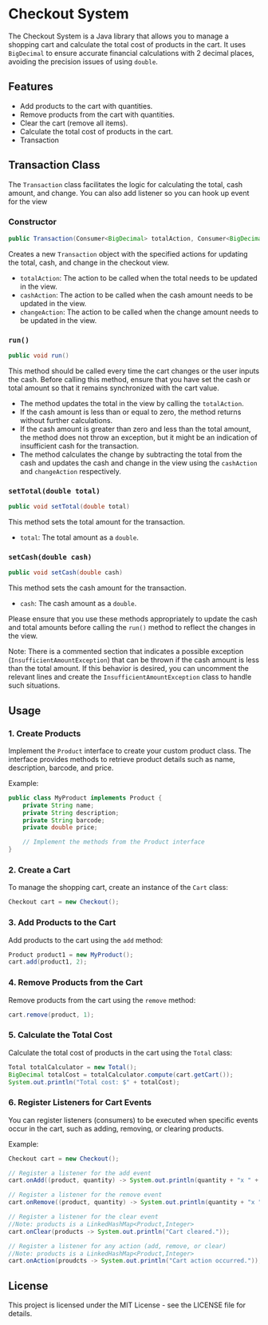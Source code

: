 # Checkout System

The Checkout System is a Java library that allows you to manage a shopping cart and calculate the total cost of products in the cart. It uses `BigDecimal` to ensure accurate financial calculations with 2 decimal places, avoiding the precision issues of using `double`.

## Features

- Add products to the cart with quantities.
- Remove products from the cart with quantities.
- Clear the cart (remove all items).
- Calculate the total cost of products in the cart.
- Transaction

## Transaction Class

The `Transaction` class facilitates the logic for calculating the total, cash amount, and change. You can also add listener so you can hook up event for the view

### Constructor

```java
public Transaction(Consumer<BigDecimal> totalAction, Consumer<BigDecimal> cashAction, Consumer<BigDecimal> changeAction)
```

Creates a new `Transaction` object with the specified actions for updating the total, cash, and change in the checkout view.

- `totalAction`: The action to be called when the total needs to be updated in the view.
- `cashAction`: The action to be called when the cash amount needs to be updated in the view.
- `changeAction`: The action to be called when the change amount needs to be updated in the view.

### `run()`

```java
public void run()
```

This method should be called every time the cart changes or the user inputs the cash. Before calling this method, ensure that you have set the cash or total amount so that it remains synchronized with the cart value.

- The method updates the total in the view by calling the `totalAction`.
- If the cash amount is less than or equal to zero, the method returns without further calculations.
- If the cash amount is greater than zero and less than the total amount, the method does not throw an exception, but it might be an indication of insufficient cash for the transaction.
- The method calculates the change by subtracting the total from the cash and updates the cash and change in the view using the `cashAction` and `changeAction` respectively.

### `setTotal(double total)`

```java
public void setTotal(double total)
```

This method sets the total amount for the transaction.

- `total`: The total amount as a `double`.

### `setCash(double cash)`

```java
public void setCash(double cash)
```

This method sets the cash amount for the transaction.

- `cash`: The cash amount as a `double`.

Please ensure that you use these methods appropriately to update the cash and total amounts before calling the `run()` method to reflect the changes in the view.

Note: There is a commented section that indicates a possible exception (`InsufficientAmountException`) that can be thrown if the cash amount is less than the total amount. If this behavior is desired, you can uncomment the relevant lines and create the `InsufficientAmountException` class to handle such situations.

## Usage

### 1. Create Products

Implement the `Product` interface to create your custom product class. The interface provides methods to retrieve product details such as name, description, barcode, and price.

Example:

```java
public class MyProduct implements Product {
    private String name;
    private String description;
    private String barcode;
    private double price;

    // Implement the methods from the Product interface
}
```

### 2. Create a Cart

To manage the shopping cart, create an instance of the `Cart` class:

```java
Checkout cart = new Checkout();
```

### 3. Add Products to the Cart

Add products to the cart using the `add` method:

```java
Product product1 = new MyProduct();
cart.add(product1, 2);
```

### 4. Remove Products from the Cart

Remove products from the cart using the `remove` method:

```java
cart.remove(product, 1);
```

### 5. Calculate the Total Cost

Calculate the total cost of products in the cart using the `Total` class:

```java
Total totalCalculator = new Total();
BigDecimal totalCost = totalCalculator.compute(cart.getCart());
System.out.println("Total cost: $" + totalCost);
```

### 6. Register Listeners for Cart Events

You can register listeners (consumers) to be executed when specific events occur in the cart, such as adding, removing, or clearing products.

Example:

```java
Checkout cart = new Checkout();

// Register a listener for the add event
cart.onAdd((product, quantity) -> System.out.println(quantity + "x " + product.getName() + " added to cart."));

// Register a listener for the remove event
cart.onRemove((product, quantity) -> System.out.println(quantity + "x " + product.getName() + " removed from cart."));

// Register a listener for the clear event
//Note: products is a LinkedHashMap<Product,Integer>
cart.onClear(products -> System.out.println("Cart cleared."));

// Register a listener for any action (add, remove, or clear)
//Note: products is a LinkedHashMap<Product,Integer>
cart.onAction(proudcts -> System.out.println("Cart action occurred."));
```

## License

This project is licensed under the MIT License - see the LICENSE file for details.